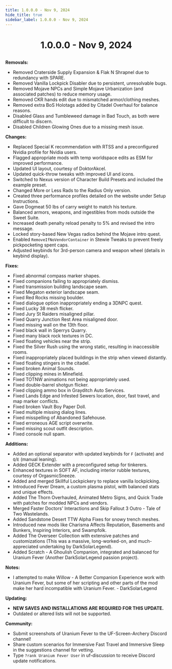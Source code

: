 ```yaml
---
title: 1.0.0.0 - Nov 9, 2024
hide_title: true
sidebar_label: 1.0.0.0 - Nov 9, 2024
---
```


# <p align="center"> 1.0.0.0 - Nov 9, 2024 </p>

**Removals:**
- Removed Craterside Supply Expansion & Flak N Shrapnel due to redundancy with SPARE.
- Removed Vanilla Lockpick Disabler due to persistent, unresolvable bugs.
- Removed Mojave NPCs and Simple Mojave Urbanization (and associated patches) to reduce memory usage.
- Removed CKR hands edit due to mismatched armor/clothing meshes.
- Removed extra BoS Holotags added by Citadel Overhaul for balance reasons.
- Disabled Glass and Tumbleweed damage in Bad Touch, as both were difficult to discern.
- Disabled Children Glowing Ones due to a missing mesh issue.

**Changes:**
- Replaced Special K recommendation with RTSS and a preconfigured Nvidia profile for Nvidia users.
- Flagged appropriate mods with temp worldspace edits as ESM for improved performance.
- Updated UI layout, courtesy of DoktorAkcel.
- Updated quick-throw tweaks with improved UI and icons.
- Switched to Nexus version of Character Build Presets and included the example preset.
- Changed More or Less Rads to the Radius Only version.
- Created three performance profiles detailed on the website under Setup Instructions.
- Gave Dogmeat 50 lbs of carry weight to match his texture.
- Balanced armors, weapons, and ingestibles from mods outside the Sweet Suite.
- Increased death penalty reload penalty to 5% and revised the intro message.
- Locked story-based New Vegas radios behind the Mojave intro quest.
- Enabled `RemoveIfNoVendorContainer` in Stewie Tweaks to prevent freely pickpocketing spent caps.
- Adjusted keybinds for 3rd-person camera and weapon wheel (details in keybind display).

**Fixes:**
- Fixed abnormal compass marker shapes.
- Fixed companions failing to appropriately dismiss.
- Fixed transmission building landscape seam.
- Fixed Megaton exterior landscape seam.
- Fixed Red Rocks missing boulder.
- Fixed dialogue option inappropriately ending a 3DNPC quest.
- Fixed Lucky 38 mesh flicker.
- Fixed Jury St Raiders misaligned pillar.
- Fixed Quarry Junction Rest Area misaligned door.
- Fixed missing wall on the 13th floor.
- Fixed black wall in Sperrys Quarry.
- Fixed many black rock textures in DC.
- Fixed floating vehicles near the strip.
- Fixed the Silver Rush using the wrong static, resulting in inaccessible rooms.
- Fixed inappropriately placed buildings in the strip when viewed distantly.
- Fixed floating stingers in the citadel.
- Fixed broken Animal Sounds.
- Fixed clipping mines in Minefield.
- Fixed TOTNW animations not being appropriately used.
- Fixed double-barrel shotgun flicker.
- Fixed clipping ammo box in Grayditch Auto Services.
- Fixed Lands Edge and Infested Sewers location, door, fast travel, and map marker conflicts.
- Fixed broken Vault Boy Paper Doll.
- Fixed multiple missing dialog lines.
- Fixed misspelling of Abandoned Safehouse.
- Fixed erroneous AGE script overwrite.
- Fixed missing scout outfit description.
- Fixed console null spam.

**Additions:**
- Added an optional separator with updated keybinds for `F` (activate) and `Q`/`E` (manual leaning).
- Added GECK Extender with a preconfigured setup for tinkerers.
- Enhanced textures in SOFT AF, including interior rubble textures, courtesy of OrgasmicSneeze.
- Added and merged Skillful Lockpickery to replace vanilla lockpicking.
- Introduced Fever Dream, a custom plasma pistol, with balanced stats and unique effects.
- Added The Thorn Overhauled, Animated Metro Signs, and Quick Trade with patches for modded NPCs and vendors.
- Merged Faster Doctors' Interactions and Skip Fallout 3 Outro - Tale of Two Wastelands.
- Added Sandstone Desert TTW Alpha Fixes for snowy trench meshes.
- Introduced new mods like Charisma Affects Reputation, Basements and Bunkers, Inspiring Interiors, and Swampfolk.
- Added The Overseer Collection with extensive patches and customizations (This was a massive, long-worked-on, and much-appreciated undertaking by DarkSolarLegend).
- Added Scratch - A Ghoulish Companion, integrated and balanced for Uranium Fever (Another DarkSolarLegend passion project).

**Notes:**
- I attempted to make Willow - A Better Companion Experience work with Uranium Fever, but some of her scripting and other parts of the mod make her hard incompatible with Uranium Fever. - DarkSolarLegend

**Updating:**
- **NEW SAVES AND INSTALLATIONS ARE REQUIRED FOR THIS UPDATE.**
- Outdated or altered lists will not be supported.

**Community:**
- Submit screenshots of Uranium Fever to the UF-Screen-Archery Discord channel!
- Share custom scenarios for Immersive Fast Travel and Immersive Sleep in the suggestions channel for vetting.
- Type `?rank Uranium Fever User` in uf-discussion to receive Discord update notifications.
